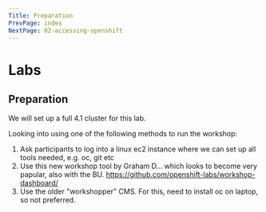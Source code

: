 ```yaml
---
Title: Preparation
PrevPage: index
NextPage: 02-accessing-openshift
---
```


# Labs

## Preparation 

We will set up a full 4.1 cluster for this lab. 

Looking into using one of the following methods to run the workshop:
1. Ask participants to log into a linux ec2 instance where we can set up all tools needed, e.g. oc, git etc
1. Use this new workshop tool by Graham D... which looks to become very papular, also with the BU.  https://github.com/openshift-labs/workshop-dashboard/
1. Use the older "workshopper" CMS.  For this, need to install oc on laptop, so not preferred. 



